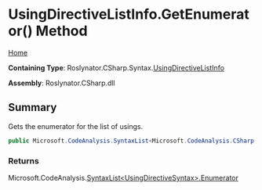 # UsingDirectiveListInfo\.GetEnumerator\(\) Method

[Home](../../../../../README.md)

**Containing Type**: Roslynator\.CSharp\.Syntax\.[UsingDirectiveListInfo](../README.md)

**Assembly**: Roslynator\.CSharp\.dll

## Summary

Gets the enumerator for the list of usings\.

```csharp
public Microsoft.CodeAnalysis.SyntaxList<Microsoft.CodeAnalysis.CSharp.Syntax.UsingDirectiveSyntax>.Enumerator GetEnumerator()
```

### Returns

Microsoft\.CodeAnalysis\.[SyntaxList\<UsingDirectiveSyntax>.Enumerator](https://docs.microsoft.com/en-us/dotnet/api/microsoft.codeanalysis.syntaxlist-1.enumerator)

